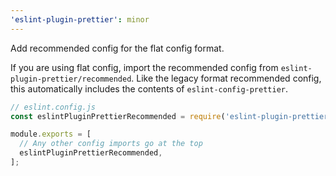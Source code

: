 ```yaml
---
'eslint-plugin-prettier': minor
---
```


Add recommended config for the flat config format.

If you are using flat config, import the recommended config from `eslint-plugin-prettier/recommended`. Like the legacy format recommended config, this automatically includes the contents of `eslint-config-prettier`.

```js
// eslint.config.js
const eslintPluginPrettierRecommended = require('eslint-plugin-prettier/recommended');

module.exports = [
  // Any other config imports go at the top
  eslintPluginPrettierRecommended,
];
```
